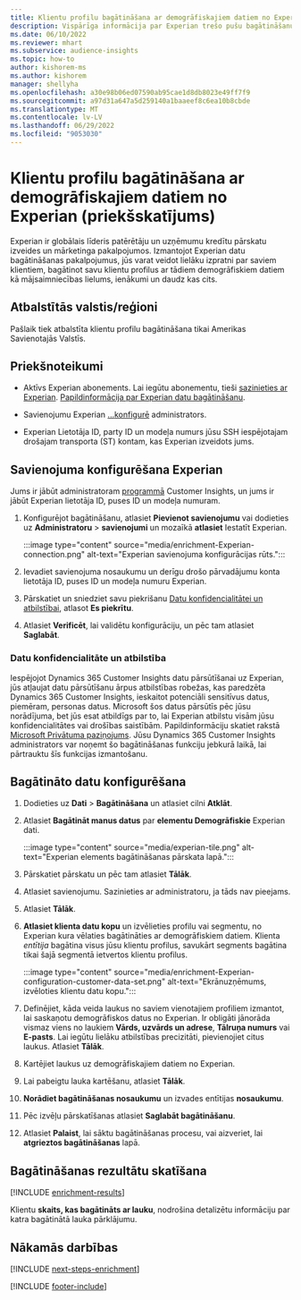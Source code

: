 ```yaml
---
title: Klientu profilu bagātināšana ar demogrāfiskajiem datiem no Experian (priekšskatījums)
description: Vispārīga informācija par Experian trešo pušu bagātināšanu.
ms.date: 06/10/2022
ms.reviewer: mhart
ms.subservice: audience-insights
ms.topic: how-to
author: kishorem-ms
ms.author: kishorem
manager: shellyha
ms.openlocfilehash: a30e98b06ed07590ab95cae1d8db8023e49ff7f9
ms.sourcegitcommit: a97d31a647a5d259140a1baaeef8c6ea10b8cbde
ms.translationtype: MT
ms.contentlocale: lv-LV
ms.lasthandoff: 06/29/2022
ms.locfileid: "9053030"
---
```

# <a name="enrich-customer-profiles-with-demographics-from-experian-preview"></a>Klientu profilu bagātināšana ar demogrāfiskajiem datiem no Experian (priekšskatījums)

Experian ir globālais līderis patērētāju un uzņēmumu kredītu pārskatu izveides un mārketinga pakalpojumos. Izmantojot Experian datu bagātināšanas pakalpojumus, jūs varat veidot lielāku izpratni par saviem klientiem, bagātinot savu klientu profilus ar tādiem demogrāfiskiem datiem kā mājsaimniecības lielums, ienākumi un daudz kas cits.

## <a name="supported-countriesregions"></a>Atbalstītās valstis/reģioni

Pašlaik tiek atbalstīta klientu profilu bagātināšana tikai Amerikas Savienotajās Valstīs.

## <a name="prerequisites"></a>Priekšnoteikumi

- Aktīvs Experian abonements. Lai iegūtu abonementu, tieši [sazinieties ar Experian](https://www.experian.com/marketing-services/contact). [Papildinformācija par Experian datu bagātināšanu](https://www.experian.com/marketing-services/microsoft?cmpid=ems_web_mci_cdppage).

- Savienojumu Experian [...](connections.md)[konfigurē](#configure-the-connection-for-experian) administrators.

- Experian Lietotāja ID, party ID un modeļa numurs jūsu SSH iespējotajam drošajam transporta (ST) kontam, kas Experian izveidots jums.

## <a name="configure-the-connection-for-experian"></a>Savienojuma konfigurēšana Experian

Jums ir jābūt administratoram [programmā](permissions.md#admin) Customer Insights, un jums ir jābūt Experian lietotāja ID, puses ID un modeļa numuram.

1. Konfigurējot bagātināšanu, atlasiet **Pievienot savienojumu** vai dodieties uz **Administratoru** > **savienojumi** un mozaīkā **atlasiet** Iestatīt Experian.

   :::image type="content" source="media/enrichment-Experian-connection.png" alt-text="Experian savienojuma konfigurācijas rūts.":::

1. Ievadiet savienojuma nosaukumu un derīgu drošo pārvadājumu konta lietotāja ID, puses ID un modeļa numuru Experian.

1. Pārskatiet un sniedziet savu piekrišanu [Datu konfidencialitātei un atbilstībai](#data-privacy-and-compliance), atlasot **Es piekrītu**.

1. Atlasiet **Verificēt**, lai validētu konfigurāciju, un pēc tam atlasiet **Saglabāt**.

### <a name="data-privacy-and-compliance"></a>Datu konfidencialitāte un atbilstība

Iespējojot Dynamics 365 Customer Insights datu pārsūtīšanai uz Experian, jūs atļaujat datu pārsūtīšanu ārpus atbilstības robežas, kas paredzēta Dynamics 365 Customer Insights, ieskaitot potenciāli sensitīvus datus, piemēram, personas datus. Microsoft šos datus pārsūtīs pēc jūsu norādījuma, bet jūs esat atbildīgs par to, lai Experian atbilstu visām jūsu konfidencialitātes vai drošības saistībām. Papildinformāciju skatiet rakstā [Microsoft Privātuma paziņojums](https://go.microsoft.com/fwlink/?linkid=396732). Jūsu Dynamics 365 Customer Insights administrators var noņemt šo bagātināšanas funkciju jebkurā laikā, lai pārtrauktu šīs funkcijas izmantošanu.

## <a name="configure-the-enrichment"></a>Bagātināto datu konfigurēšana

1. Dodieties uz **Dati** > **Bagātināšana** un atlasiet cilni **Atklāt**.

1. Atlasiet **Bagātināt manus datus** par **elementu Demogrāfiskie** Experian dati.

   :::image type="content" source="media/experian-tile.png" alt-text="Experian elements bagātināšanas pārskata lapā.":::

1. Pārskatiet pārskatu un pēc tam atlasiet **Tālāk**.

1. Atlasiet savienojumu. Sazinieties ar administratoru, ja tāds nav pieejams.

1. Atlasiet **Tālāk**.

1. **Atlasiet klienta datu kopu** un izvēlieties profilu vai segmentu, no Experian kura vēlaties bagātināties ar demogrāfiskiem datiem. Klienta *entītija* bagātina visus jūsu klientu profilus, savukārt segments bagātina tikai šajā segmentā ietvertos klientu profilus.

    :::image type="content" source="media/enrichment-Experian-configuration-customer-data-set.png" alt-text="Ekrānuzņēmums, izvēloties klientu datu kopu.":::

1. Definējiet, kāda veida laukus no saviem vienotajiem profiliem izmantot, lai saskaņotu demogrāfiskos datus no Experian. Ir obligāti jānorāda vismaz viens no laukiem **Vārds, uzvārds un adrese**, **Tālruņa numurs** vai **E-pasts**. Lai iegūtu lielāku atbilstības precizitāti, pievienojiet citus laukus. Atlasiet **Tālāk**.

1. Kartējiet laukus uz demogrāfiskajiem datiem no Experian.

1. Lai pabeigtu lauka kartēšanu, atlasiet **Tālāk**.

1. **Norādiet bagātināšanas nosaukumu** un izvades entītijas **nosaukumu**.

1. Pēc izvēļu pārskatīšanas atlasiet **Saglabāt bagātināšanu**.

1. Atlasiet **Palaist**, lai sāktu bagātināšanas procesu, vai aizveriet, lai **atgrieztos bagātināšanas** lapā.

## <a name="view-enrichment-results"></a>Bagātināšanas rezultātu skatīšana

[!INCLUDE [enrichment-results](includes/enrichment-results.md)]

Klientu **skaits, kas bagātināts ar lauku**, nodrošina detalizētu informāciju par katra bagātinātā lauka pārklājumu.

## <a name="next-steps"></a>Nākamās darbības

[!INCLUDE [next-steps-enrichment](includes/next-steps-enrichment.md)]

[!INCLUDE [footer-include](includes/footer-banner.md)]

